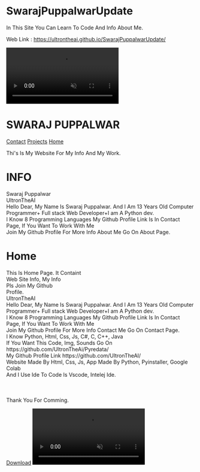 # SwarajPuppalwarUpdate
In This Site You Can Learn To Code And Info About Me.

Web Link : https://ultrontheai.github.io/SwarajPuppalwarUpdate/

<!DOCTYPE html>
<html lang="en">
<head>
    <meta charset="UTF-8">
    <meta http-equiv="X-UA-Compatible" content="IE=edge">
    <link rel="stylesheet" href="main.css">
    <meta name="viewport" content="width=device-width, initial-scale=1.0">
    <title>Swaraj Puppalwar</title>
</head>
<body onload="ol()">
    <div class="nav">
        <video src="./s.mp4" muted loop autoplay></video>
        <h1>SWARAJ PUPPALWAR</h1>
        <a href="./contact.html">Contact</a>
        <a href="./pro">Projects</a>
        <a href="main.html">Home</a>
        <p>Thi's Is My Website For My Info And My Work.</p>
    </div>
    <div class="d2">
        <h1>
            INFO
        </h1>
        <p>Swaraj Puppalwar<br>
            UltronTheAI<br>
            Hello Dear, My Name Is Swaraj Puppalwar. And I Am 13 Years Old Computer Programmer+ Full stack Web Developer+I am A
            Python dev. <br>I Know 8 Programming Languages My Github Profile Link Is In Contact Page, If You Want To Work With Me<br>Join My Github Profile For More Info About Me Go On About Page. </p>    
    </div>
    <!-- <div class="end">
        <p>
            Thi's Web Is My 10Th Ml Website My YouThub Chanel Link Is <br>https://youtu.be/-5XgJT13cfQ<br>All Pages.
        </p>
    </div> -->
    <!-- <link rel="stylesheet" href="main.css"> -->
    <div class="th">
        <h1>
            Home
        </h1>
        <p>
            This Is Home Page. It Containt<br>Web Site Info, My Info<br>Pls Join My Github<br> Profile.<br>UltronTheAI<br>
            Hello Dear, My Name Is Swaraj Puppalwar. And I Am 13 Years Old Computer Programmer+ Full stack Web Developer+I am A
            Python dev. <br>I Know 8 Programming Languages My Github Profile Link Is In Contact Page, If You Want To Work With
            Me<br>Join My Github Profile For More Info Contact Me Go On Contact Page.
            <br>I Know Python, Html, Css, Js, C#, C, C++, Java<br> If You Want This Code, Img, Sounds Go On https://github.com/UltronTheAi/Pyredata/<br> My Github Profile Link https://github.com/UltronTheAI/<br> Website Made By Html, Css, Js, App Made By Python, Pyinstaller, Google Colab<br>And I Use Ide To Code Is Vscode, Intelej Ide.<br><br><br><br>Thank You For Comming.
        </p>
        <a href="../s.mp4">Download</a>
        <video src="../s.mp4" muted loop autoplay></video>
    </div>
    <!-- <script src="./skrollr.js"></script>
    <script>
        var s = skrollr.init();
    </script> -->
</body>
</html>

